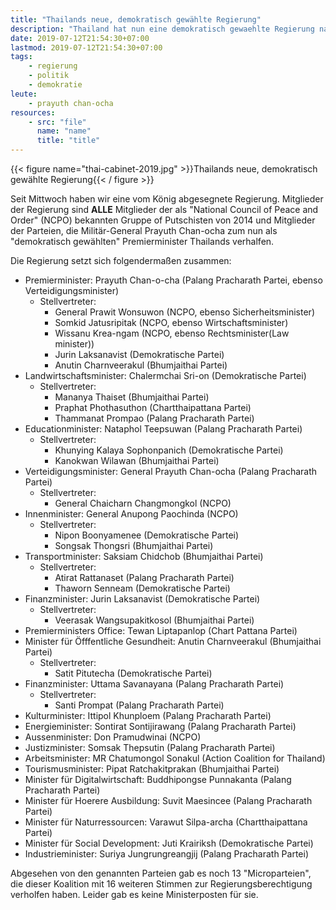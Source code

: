 ```yaml
---
title: "Thailands neue, demokratisch gewählte Regierung"
description: "Thailand hat nun eine demokratisch gewaehlte Regierung nach den Wahlen. "
date: 2019-07-12T21:54:30+07:00
lastmod: 2019-07-12T21:54:30+07:00
tags:
    - regierung
    - politik
    - demokratie
leute:
    - prayuth chan-ocha
resources:
    - src: "file"
      name: "name"
      title: "title"
---
```


{{< figure name="thai-cabinet-2019.jpg" >}}Thailands neue, demokratisch gewählte Regierung{{< / figure >}}

Seit Mittwoch haben wir eine vom König abgesegnete Regierung. Mitglieder der Regierung sind **ALLE** Mitglieder der als "National Council of Peace and Order" (NCPO) bekannten Gruppe of Putschisten von 2014 und Mitglieder der Parteien, die Militär-General Prayuth Chan-ocha zum nun als "demokratisch gewählten" Premierminister Thailands verhalfen.

Die Regierung setzt sich folgendermaßen zusammen:

-   Premierminister: Prayuth Chan-o-cha (Palang Pracharath Partei, ebenso Verteidigungsminister)
    -   Stellvertreter:
        -   General Prawit Wonsuwon (NCPO, ebenso Sicherheitsminister)
        -   Somkid Jatusripitak (NCPO, ebenso Wirtschaftsminister)
        -   Wissanu Krea-ngam (NCPO, ebenso Rechtsminister(Law minister))
        -   Jurin Laksanavist (Demokratische Partei)
        -   Anutin Charnveerakul (Bhumjaithai Partei)
-   Landwirtschaftsminister: Chalermchai Sri-on (Demokratische Partei)
    -   Stellvertreter:
        -   Mananya Thaiset (Bhumjaithai Partei)
        -   Praphat Phothasuthon (Chartthaipattana Partei)
        -   Thammanat Prompao (Palang Pracharath Partei)
-   Educationminister: Nataphol Teepsuwan (Palang Pracharath Partei)
    -   Stellvertreter:
        -   Khunying Kalaya Sophonpanich (Demokratische Partei)
        -   Kanokwan Wilawan (Bhumjaithai Partei)
-   Verteidigungsminister: General Prayuth Chan-ocha (Palang Pracharath Partei)
    -   Stellvertreter:
        -   General Chaicharn Changmongkol (NCPO)
-   Innenminister: General Anupong Paochinda (NCPO)
    -   Stellvertreter:
        -   Nipon Boonyamenee (Demokratische Partei)
        -   Songsak Thongsri (Bhumjaithai Partei)
-   Transportminister: Saksiam Chidchob (Bhumjaithai Partei)
    -   Stellvertreter:
        -   Atirat Rattanaset (Palang Pracharath Partei)
        -   Thaworn Senneam (Demokratische Partei)
-   Finanzminister: Jurin Laksanavist (Demokratische Partei)
    -   Stellvertreter:
        -   Veerasak Wangsupakitkosol (Bhumjaithai Partei)
-   Premierministers Office: Tewan Liptapanlop (Chart Pattana Partei)
-   Minister für Öfffentliche Gesundheit: Anutin Charnveerakul (Bhumjaithai Partei)
    -   Stellvertreter:
        -   Satit Pitutecha (Demokratische Partei)
-   Finanzminister: Uttama Savanayana (Palang Pracharath Partei)
    -   Stellvertreter:
        -   Santi Prompat (Palang Pracharath Partei)
-   Kulturminister: Ittipol Khunploem (Palang Pracharath Partei)
-   Energieminister: Sontirat Sontijirawang (Palang Pracharath Partei)
-   Aussenminister: Don Pramudwinai (NCPO)
-   Justizminister: Somsak Thepsutin (Palang Pracharath Partei)
-   Arbeitsminister: MR Chatumongol Sonakul (Action Coalition for Thailand)
-   Tourismusminister: Pipat Ratchakitprakan (Bhumjaithai Partei)
-   Minister für Digitalwirtschaft: Buddhipongse Punnakanta (Palang Pracharath Partei)
-   Minister für Hoerere Ausbildung: Suvit Maesincee (Palang Pracharath Partei)
-   Minister für Naturressourcen: Varawut Silpa-archa (Chartthaipattana Partei)
-   Minister für Social Development: Juti Krairiksh (Demokratische Partei)
-   Industrieminister: Suriya Jungrungreangjij (Palang Pracharath Partei)

Abgesehen von den genannten Parteien gab es noch 13 "Microparteien", die dieser Koalition mit 16 weiteren Stimmen zur Regierungsberechtigung verholfen haben. Leider gab es keine Ministerposten für sie.
